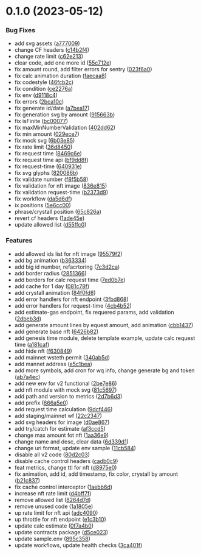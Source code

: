 # 0.1.0 (2023-05-12)


### Bug Fixes

* add svg assets ([a777009](https://github.com/lidofinance/withdrawals-api/commit/a777009708b1eac47843e384a656f45ce833a5cc))
* change CF headers ([c14b2f4](https://github.com/lidofinance/withdrawals-api/commit/c14b2f408fbfda26dfc4f701347d6cc0807dd453))
* change rate limit ([c62e213](https://github.com/lidofinance/withdrawals-api/commit/c62e2132ea9fffe56fe34cc9b429e4ec1ee57b75))
* clear code, add one more id ([55c712e](https://github.com/lidofinance/withdrawals-api/commit/55c712e0460fbbc7fb5fe42b61208ed0defefce7))
* fix amount round, add filter errors for sentry ([023f6a0](https://github.com/lidofinance/withdrawals-api/commit/023f6a007632137d6dfdc54766bb85e6ef8fe0d6))
* fix calc animation duration ([faecaa8](https://github.com/lidofinance/withdrawals-api/commit/faecaa851433988a205be89a46902ef9db1fc765))
* fix codestyle ([46fcb2c](https://github.com/lidofinance/withdrawals-api/commit/46fcb2c2d2d48f21b0aae5c31e475792801c8d1c))
* fix condition ([ce2276a](https://github.com/lidofinance/withdrawals-api/commit/ce2276a601e384e5095d4550346ca9b722350166))
* fix env ([d9118c4](https://github.com/lidofinance/withdrawals-api/commit/d9118c4c5f3028d01ca5171efa34ac32b418aa2a))
* fix errors ([2bca10c](https://github.com/lidofinance/withdrawals-api/commit/2bca10ca05f76463ae246d163875b35279b0c3c0))
* fix generate id/date ([a7bea17](https://github.com/lidofinance/withdrawals-api/commit/a7bea171f50cd39aa765cb825f0efa084985f251))
* fix generation svg by amount ([915663b](https://github.com/lidofinance/withdrawals-api/commit/915663b131b9abaca8665a1d507c98163990131f))
* fix isFinite ([bc00077](https://github.com/lidofinance/withdrawals-api/commit/bc0007719ac597e90c4b95866cc34fac4c3916bb))
* fix maxMinNumberValidation ([402dd62](https://github.com/lidofinance/withdrawals-api/commit/402dd622b25dbc49ddb43cdfa639451e3b32f61f))
* fix min amount ([029ece7](https://github.com/lidofinance/withdrawals-api/commit/029ece7b898d3aae41fc04426ad2150ef50816b5))
* fix mock svg ([6b03e85](https://github.com/lidofinance/withdrawals-api/commit/6b03e85a6c1ca002270ee089145aa6e44fe94ec2))
* fix rate limit ([36d8450](https://github.com/lidofinance/withdrawals-api/commit/36d8450bd54e86ad88a6d18ae399d362aa46817e))
* fix request time ([8469c6e](https://github.com/lidofinance/withdrawals-api/commit/8469c6e657a0745942248fa3ce301ac992db31db))
* fix request time api ([bf9dd8f](https://github.com/lidofinance/withdrawals-api/commit/bf9dd8f88deb2bc19685536cb344d9087271c69f))
* fix request-time ([640931e](https://github.com/lidofinance/withdrawals-api/commit/640931e594c967243dd6b921d16ceb8a3ea5f588))
* fix svg glyphs ([820086b](https://github.com/lidofinance/withdrawals-api/commit/820086ba35efb209e1f9a5b28fd3906dc9976b44))
* fix validate number ([f8f5b58](https://github.com/lidofinance/withdrawals-api/commit/f8f5b588cb5fb63c74820b19e74af869b671258f))
* fix validation for nft image ([836e815](https://github.com/lidofinance/withdrawals-api/commit/836e8151ae94534b7d1234476bad6c5efadb924f))
* fix validation request-time ([b2373d9](https://github.com/lidofinance/withdrawals-api/commit/b2373d981e7cdd78779c0095e1dbc9b695ab3e81))
* fix workflow ([da5d6df](https://github.com/lidofinance/withdrawals-api/commit/da5d6df1f1e1ea7b9bf7d3dd21d8e09b93573445))
* ix positions ([5e6cc00](https://github.com/lidofinance/withdrawals-api/commit/5e6cc00a694f4c8a0446442e7be3e789904d8a2d))
* phrase/crystall position ([65c826a](https://github.com/lidofinance/withdrawals-api/commit/65c826a77575a25d63a48ba60a1af01226ee6789))
* revert cf headers ([1ade45e](https://github.com/lidofinance/withdrawals-api/commit/1ade45e9dd67438a19a72bce2d9f072d81b9dfea))
* update allowed list ([d55ffc0](https://github.com/lidofinance/withdrawals-api/commit/d55ffc03176382f5519b9c32a0ebd3e8c009f88c))


### Features

* add allowed ids list for nft image ([95579f2](https://github.com/lidofinance/withdrawals-api/commit/95579f2445b29d1fd9df8eeae8d23b391ec538bc))
* add bg animation ([b363334](https://github.com/lidofinance/withdrawals-api/commit/b363334c1c4bd6196610e7d6831b20e6cdb24bff))
* add big id number, refacrtoring ([7c3d2ca](https://github.com/lidofinance/withdrawals-api/commit/7c3d2cad6d1946ae29f9e308bbbd4ef43eadb166))
* add border radius ([2851366](https://github.com/lidofinance/withdrawals-api/commit/2851366f7abcbde06c630b62c35c991501437984))
* add borders for calc request time ([7ed0b7e](https://github.com/lidofinance/withdrawals-api/commit/7ed0b7e9112cfc54dc34596fbd60fd9879ec3196))
* add cache for 1 day ([081c78f](https://github.com/lidofinance/withdrawals-api/commit/081c78fd3f2fb738bce4aa7219f49fac2586e787))
* add crystall animation ([84f0fd8](https://github.com/lidofinance/withdrawals-api/commit/84f0fd858b44a186e15d218fd8d9358c57db429e))
* add error handlers for nft endpoint ([3fbd868](https://github.com/lidofinance/withdrawals-api/commit/3fbd86806dca9831f31063ee68c60d19d107fcc8))
* add error handlers for request-time ([4cb4b52](https://github.com/lidofinance/withdrawals-api/commit/4cb4b52f4bdccf0c5127aa6f5e1ce8ae8a4a07f2))
* add estimate-gas endpoint, fix requered params, add validation ([2dbeb3d](https://github.com/lidofinance/withdrawals-api/commit/2dbeb3d92f84f7bf1bbb825d2f068113bb0a4f37))
* add generate amount lines by equest amount, add animation ([cbb1437](https://github.com/lidofinance/withdrawals-api/commit/cbb14377b18e1eca3547af080f8f60efc5abdc91))
* add generate base nft ([6426b82](https://github.com/lidofinance/withdrawals-api/commit/6426b82590d7d2829e9e7f8caac24300d1519932))
* add genesis time module, delete template example, update calc request time ([a181caf](https://github.com/lidofinance/withdrawals-api/commit/a181cafc40b94bc3e9e6424d828ab6b7d6a1cf7a))
* add hide nft ([f630849](https://github.com/lidofinance/withdrawals-api/commit/f6308498543d647e5c2b7feea1f530ab7210bf93))
* add mainnet wsteth permit ([340ab5d](https://github.com/lidofinance/withdrawals-api/commit/340ab5d269b0beb71fb2253580c74295a808ea33))
* add mannet address ([e5c1bea](https://github.com/lidofinance/withdrawals-api/commit/e5c1bea8396f1b4bdeefb23e73f3a1138b330cb7))
* add more symbols, add cron for wq info, change generate bg and token ([ab7a4ec](https://github.com/lidofinance/withdrawals-api/commit/ab7a4ec8c9ff9378ceee87ae436c3c92dd28e1cd))
* add new env for v2 functional ([2be7e86](https://github.com/lidofinance/withdrawals-api/commit/2be7e86578e8f88653ad6d946a632122ee1c5a94))
* add nft module with mock svg ([81c5697](https://github.com/lidofinance/withdrawals-api/commit/81c5697ce326361ae24dc1f6003ecba8f38fa391))
* add path and version to metrics ([2d7b6d3](https://github.com/lidofinance/withdrawals-api/commit/2d7b6d3a3382c5b3d04d0d599d0d4c8312528512))
* add prefix ([666a5e0](https://github.com/lidofinance/withdrawals-api/commit/666a5e015daf87f01e0371d22209a100fa179471))
* add request time calculation ([9dcf446](https://github.com/lidofinance/withdrawals-api/commit/9dcf446e6fc3a99ddf1eae6b8ad114026cedeae3))
* add staging/mainnet wf ([22c2347](https://github.com/lidofinance/withdrawals-api/commit/22c2347358829ea5450327043ac010d40e076641))
* add svg headers for image ([d0ae867](https://github.com/lidofinance/withdrawals-api/commit/d0ae867946fd24f224314a5037238e41ec6105cc))
* add try/catch for estimate ([af3ccd5](https://github.com/lidofinance/withdrawals-api/commit/af3ccd5e97908a3d8b678b1a62f5d7618fe0352e))
* change max amount fot nft ([1aa36e9](https://github.com/lidofinance/withdrawals-api/commit/1aa36e99b32170781cac4854037b3ea520404e50))
* change name and desc, clear data ([6d339d1](https://github.com/lidofinance/withdrawals-api/commit/6d339d1ee105dbaf2478bc86d0f6963521b4d496))
* change uri format, update env sample ([11cb584](https://github.com/lidofinance/withdrawals-api/commit/11cb584e1b167117586feb528808c0c2f3c1d3e9))
* disable all v2 code ([80d2c03](https://github.com/lidofinance/withdrawals-api/commit/80d2c03872ba215f8e52ab54ab3e51c8fcdab882))
* disable cache control headers ([cadb0c9](https://github.com/lidofinance/withdrawals-api/commit/cadb0c9877206b0bd5c5ec1e2c5ed7a1730bf401))
* feat metrics, change ttl for nft ([d8975e0](https://github.com/lidofinance/withdrawals-api/commit/d8975e0fe6ebcc831dff8a747d5bae24bb3fcbed))
* fix animation, add id, add timestamp, fix color, crystall by amount ([b21c837](https://github.com/lidofinance/withdrawals-api/commit/b21c8370c64a44932676d2570b7777ae9806d9fd))
* fix cache control interceptor ([1aebb6d](https://github.com/lidofinance/withdrawals-api/commit/1aebb6d6aca7035ab3bf348b36f6edd1cd0e9691))
* increase nft rate limit ([d4bff7f](https://github.com/lidofinance/withdrawals-api/commit/d4bff7f0e5135e6eb5298f68ce7f833654e7a17c))
* remove allowed list ([8264d7d](https://github.com/lidofinance/withdrawals-api/commit/8264d7dcb11399f959302b5f2753bf4cc3ef9649))
* remove unused code ([1a1805e](https://github.com/lidofinance/withdrawals-api/commit/1a1805e086ffb4c78aef3fecbac65a257d37a2e7))
* up rate limit for nft api ([adc4090](https://github.com/lidofinance/withdrawals-api/commit/adc4090a8d0a2ecdbc667ed5340ef803d479d5ea))
* up throttle for nft endpoint ([e1c3b10](https://github.com/lidofinance/withdrawals-api/commit/e1c3b109f1c24e7b95fe792411f4cd722858ecd8))
* update calc estimate ([0f7a4b0](https://github.com/lidofinance/withdrawals-api/commit/0f7a4b051631ecf1aa99a2d0bee3c178712f37bd))
* update contracts package ([d5ce023](https://github.com/lidofinance/withdrawals-api/commit/d5ce023c3fa261dfcb8e60535ff5eb6948f9f24b))
* update sample.env ([895c358](https://github.com/lidofinance/withdrawals-api/commit/895c3583e6d6a9e08966af16d3aa6301e40971c9))
* update workflows, update health checks ([3ca401f](https://github.com/lidofinance/withdrawals-api/commit/3ca401f380cafa7e30f3f90b911d57146966bdef))



